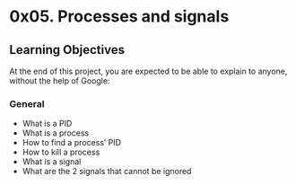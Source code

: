 # 0x05. Processes and signals

## Learning Objectives
At the end of this project, you are expected to be able to explain to anyone, without the help of Google:

### General
* What is a PID
* What is a process
* How to find a process’ PID
* How to kill a process
* What is a signal
* What are the 2 signals that cannot be ignored
